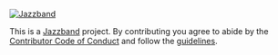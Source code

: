 [![Jazzband](https://jazzband.co/static/img/jazzband.svg)](https://jazzband.co/)

This is a [Jazzband](https://jazzband.co/) project. By contributing you agree
to abide by the [Contributor Code of Conduct](https://jazzband.co/about/conduct)
and follow the [guidelines](https://jazzband.co/about/guidelines).
